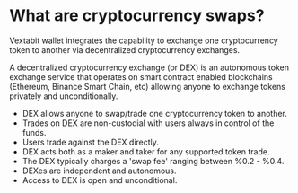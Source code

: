 # What are cryptocurrency swaps?

Vextabit wallet integrates the capability to exchange one cryptocurrency token to another via decentralized cryptocurrency exchanges.

A decentralized cryptocurrency exchange (or DEX) is an autonomous token exchange service that operates on smart contract enabled blockchains (Ethereum, Binance Smart Chain, etc) allowing anyone to exchange tokens privately and unconditionally.

- DEX allows anyone to swap/trade one cryptocurrency token to another.
- Trades on DEX are non-custodial with users always in control of the funds.
- Users trade against the DEX directly.
- DEX acts both as a maker and taker for any supported token trade.
- The DEX typically charges a 'swap fee' ranging between %0.2 - %0.4.
- DEXes are independent and autonomous.
- Access to DEX is open and unconditional.